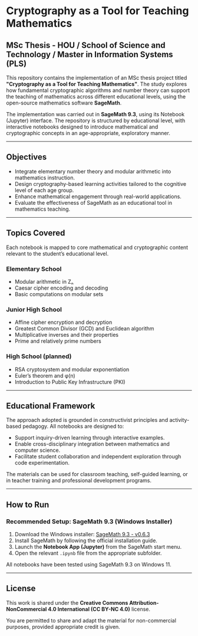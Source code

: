 # Cryptography as a Tool for Teaching Mathematics

## MSc Thesis - HOU / School of Science and Technology / Master in Information Systems (PLS)

This repository contains the implementation of an MSc thesis project titled **"Cryptography as a Tool for Teaching Mathematics"**. The study explores how fundamental cryptographic algorithms and number theory can support the teaching of mathematics across different educational levels, using the open-source mathematics software **SageMath**.

The implementation was carried out in **SageMath 9.3**, using its Notebook (Jupyter) interface. The repository is structured by educational level, with interactive notebooks designed to introduce mathematical and cryptographic concepts in an age-appropriate, exploratory manner.

---

## Objectives

- Integrate elementary number theory and modular arithmetic into mathematics instruction.
- Design cryptography-based learning activities tailored to the cognitive level of each age group.
- Enhance mathematical engagement through real-world applications.
- Evaluate the effectiveness of SageMath as an educational tool in mathematics teaching.

---

## Topics Covered

Each notebook is mapped to core mathematical and cryptographic content relevant to the student’s educational level.

### Elementary School
- Modular arithmetic in Zₙ
- Caesar cipher encoding and decoding
- Basic computations on modular sets

### Junior High School
- Affine cipher encryption and decryption
- Greatest Common Divisor (GCD) and Euclidean algorithm
- Multiplicative inverses and their properties
- Prime and relatively prime numbers

### High School (planned)
- RSA cryptosystem and modular exponentiation
- Euler’s theorem and φ(n)
- Introduction to Public Key Infrastructure (PKI)

---

## Educational Framework

The approach adopted is grounded in constructivist principles and activity-based pedagogy. All notebooks are designed to:

- Support inquiry-driven learning through interactive examples.
- Enable cross-disciplinary integration between mathematics and computer science.
- Facilitate student collaboration and independent exploration through code experimentation.

The materials can be used for classroom teaching, self-guided learning, or in teacher training and professional development programs.

---

## How to Run

### Recommended Setup: SageMath 9.3 (Windows Installer)

1. Download the Windows installer: [SageMath 9.3 - v0.6.3](https://mirrors.mit.edu/sage/win/index.html)
2. Install SageMath by following the official installation guide.
3. Launch the **Notebook App (Jupyter)** from the SageMath start menu.
4. Open the relevant `.ipynb` file from the appropriate subfolder.

All notebooks have been tested using SageMath 9.3 on Windows 11.

---

## License

This work is shared under the **Creative Commons Attribution-NonCommercial 4.0 International (CC BY-NC 4.0)** license.

You are permitted to share and adapt the material for non-commercial purposes, provided appropriate credit is given.

